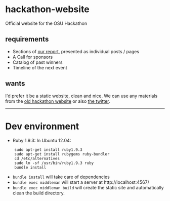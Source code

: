 hackathon-website
=================

Official website for the OSU Hackathon

requirements
------------

* Sections of [our report](http://arnab.org/files/HackathonReport.pdf),
presented as individual posts / pages
* A Call for sponsors
* Catalog of past winners
* Timeline of the next event

wants
-----

I'd prefer it be a static website, clean and nice. We can use any materials
from the [old hackathon website](https://library.osu.edu/find/hackathon) or
also [the twitter](https://twitter.com/@osuhackathon).

--------

# Dev environment

- Ruby 1.9.3: In Ubuntu 12.04:
```
    sudo apt-get install ruby1.9.3
    sudo apt-get install rubygems ruby-bundler
    cd /etc/alternatives
    sudo ln -sf /usr/bin/ruby1.9.3 ruby
    bundle install
```
- `bundle install` will take care of dependencies
- `bundle exec middleman` will start a server at http://localhost:4567/
- `bundle exec middleman build` will create the static site and automatically clean the build directory. 
